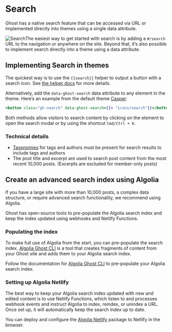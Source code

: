 # Search

Ghost has a native search feature that can be accessed via URL or implemented directly into themes using a single data attribute.

![Search](https://ghost.org/images/docs/themes/search-in-ghost_huac1f49fc436e5098ff1c22395a576ebf_186857_1074x0_resize_q100_h2_box_3.webp)The easiest way to get started with search is by adding a `#/search` URL to the navigation or anywhere on the site. Beyond that, it’s also possible to implement search directly into a theme using a data attribute.

## Implementing Search in themes

The quickest way is to use the `{{search}}` helper to output a button with a search icon. See [the helper docs](https://ghost.org/docs/themes/helpers/search) for more details.

Alternatively, add the `data-ghost-search` data attribute to any element in the theme. Here’s an example from the default theme [Casper](https://github.com/TryGhost/Casper/blob/81d036d4ca036f454f96173a650dd4acc6bb3ca0/default.hbs#L45):

```handlebars
<button class="gh-search" data-ghost-search>{{> "icons/search"}}</button>
```

Both methods allow visitors to search content by clicking on the element to open the search modal or by using the shortcut `Cmd/Ctrl + K`.

### Technical details

* [Taxonomies](https://ghost.org/docs/themes/routing/#taxonomies) for tags and authors must be present for search results to include tags and authors
* The post title and excerpt are used to search post content from the most recent 10,000 posts. (Excerpts are excluded for member-only posts)

## Create an advanced search index using Algolia

If you have a large site with more than 10,000 posts, a complex data structure, or require advanced search functionality, we recommend using Algolia.

Ghost has open-source tools to pre-populate the Algolia search index and keep the index updated using webhooks and Netlify Functions.

### Populating the index

To make full use of Algolia from the start, you can pre-populate the search index. [Algolia Ghost CLI](https://github.com/TryGhost/algolia/tree/main/packages/algolia) is a tool that creates fragments of content from your Ghost site and adds them to your Algolia search index.

Follow the documentation for [Algolia Ghost CLI](https://github.com/TryGhost/algolia/tree/main/packages/algolia) to pre-populate your Algolia search index.

### Setting up Algolia Netlify

The best way to keep your Algolia search index updated with new and edited content is to use Netlify Functions, which listen to and processes webhook events and instruct Algolia to index, reindex, or unindex a URL. Once set up, it will automatically keep the search index up to date.

You can deploy and configure the [Algolia Netlify](https://github.com/TryGhost/algolia/tree/main/packages/algolia-netlify) package to Netlify in the browser.
